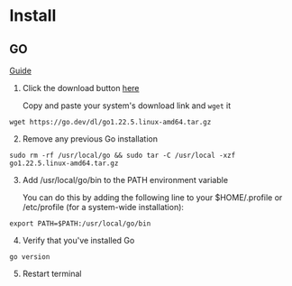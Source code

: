 # Install

## GO

[Guide](https://go.dev/doc/install)

1. Click the download button [here](https://go.dev/doc/install)

    Copy and paste your system's download link and `wget` it

```shell
wget https://go.dev/dl/go1.22.5.linux-amd64.tar.gz
```

2. Remove any previous Go installation

```shell
sudo rm -rf /usr/local/go && sudo tar -C /usr/local -xzf go1.22.5.linux-amd64.tar.gz
```

3. Add /usr/local/go/bin to the PATH environment variable

    You can do this by adding the following line to your $HOME/.profile or /etc/profile (for a system-wide installation):

```shell
export PATH=$PATH:/usr/local/go/bin
```

4. Verify that you've installed Go

```shell
go version
```

5. Restart terminal
